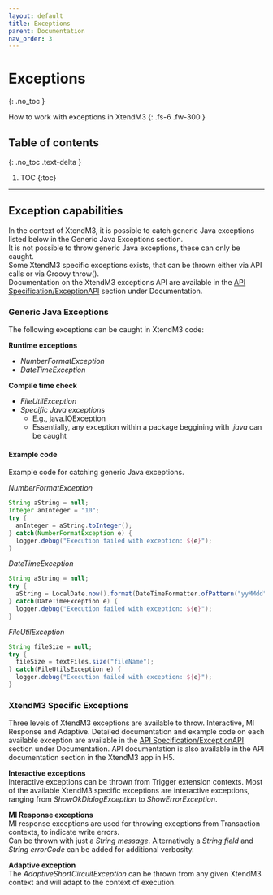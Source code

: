 ```yaml
---
layout: default
title: Exceptions
parent: Documentation
nav_order: 3
---
```


# Exceptions
{: .no_toc }

How to work with exceptions in XtendM3
{: .fs-6 .fw-300 }

## Table of contents
{: .no_toc .text-delta }

1. TOC
{:toc}

---

## Exception capabilities
In the context of XtendM3, it is possible to catch generic Java exceptions listed below in the Generic Java Exceptions section.<br/>
It is not possible to throw generic Java exceptions, these can only be caught. <br>
Some XtendM3 specific exceptions exists, that can be thrown either via API calls or via Groovy throw().<br>
Documentation on the XtendM3 exceptions API are available in the [API Specification/ExceptionAPI](../api-specification/exception-api) section under Documentation.

### Generic Java Exceptions
The following exceptions can be caught in XtendM3 code:<br/>

**Runtime exceptions**
- *NumberFormatException*
- *DateTimeException*

**Compile time check**
- *FileUtilException*
- *Specific Java exceptions*
  - E.g., java.IOException
  - Essentially, any exception within a package beggining with *.java* can be caught

#### Example code
Example code for catching generic Java exceptions.<br/>

*NumberFormatException*
```groovy 
String aString = null;
Integer anInteger = "10";
try {
  anInteger = aString.toInteger(); 
} catch(NumberFormatException e) {
  logger.debug("Execution failed with exception: ${e}");
}
```

*DateTimeException*
```groovy
String aString = null;
try {
  aString = LocalDate.now().format(DateTimeFormatter.ofPattern("yyMMdd")); 
} catch(DateTimeException e) {
  logger.debug("Execution failed with exception: ${e}");
}
```

*FileUtilException*
```groovy
String fileSize = null;
try {
  fileSize = textFiles.size("fileName"); 
} catch(FileUtilsException e) {
  logger.debug("Execution failed with exception: ${e}");
}
```

### XtendM3 Specific Exceptions
Three levels of XtendM3 exceptions are available to throw. Interactive, MI Response and Adaptive. Detailed documentation and example code on each available exception are available in the [API Specification/ExceptionAPI](../api-specification/exception-api) section under Documentation. API documentation is also available in the API documentation section in the XtendM3 app in H5.

**Interactive exceptions**<br/>
Interactive exceptions can be thrown from Trigger extension contexts. Most of the available XtendM3 specific exceptions are interactive exceptions, ranging from *ShowOkDialogException* to *ShowErrorException*.

**MI Response exceptions**<br/>
MI response exceptions are used for throwing exceptions from Transaction contexts, to indicate write errors.<br/> 
Can be thrown with just a *String message*. Alternatively a *String field* and *String errorCode* can be added for additional verbosity.  

**Adaptive exception**<br/>
The *AdaptiveShortCircuitException* can be thrown from any given XtendM3 context and will adapt to the context of execution. 
